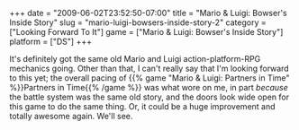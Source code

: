 +++
date = "2009-06-02T23:52:50-07:00"
title = "Mario &amp; Luigi: Bowser's Inside Story"
slug = "mario-luigi-bowsers-inside-story-2"
category = ["Looking Forward To It"]
game = ["Mario &amp; Luigi: Bowser's Inside Story"]
platform = ["DS"]
+++

It's definitely got the same old Mario and Luigi action-platform-RPG mechanics going.  Other than that, I can't really say that I'm looking forward to this yet; the overall pacing of {{% game "Mario &amp; Luigi: Partners in Time" %}}Partners in Time{{% /game %}} was what wore on me, in part <i>because</i> the battle system was the same old story, and the doors look wide open for this game to do the same thing.  Or, it could be a huge improvement and totally awesome again.  We'll see.